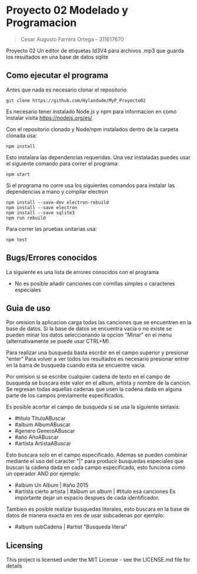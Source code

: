 # Proyecto 02 Modelado y Programacion
> Cesar Augusto Farrera Ortega - 311617670

Proyecto 02 Un editor de etiquetas Id3V4 para archivos .mp3 que guarda los resultados en una base de datos sqlite

## Como ejecutar el programa

Antes que nada es necesario clonar el repositorio

```shell
git clone https://github.com/Hylandude/MyP_Proyecto02
```

Es necesario tener instalado Node.js y npm para informacion en como instalar
visita https://nodejs.org/es/

Con el repositorio clonado y Node/npm instalados dentro de la carpeta clonada usa:

```shell
npm install
```

Esto instalara las dependencias requeridas. Una vez instaladas puedes usar el siguiente
comando para correr el programa:

```shell
npm start
```

Si el programa no corre usa los siguientes comandos para instalar las dependencias a mano
y compilar electron

```shell
npm install --save-dev electron-rebuild
npm install --save electron
npm install --save sqlite3
npm run rebuild
```

Para correr las pruebas unitarias usa:
```shell
npm test
```

## Bugs/Errores conocidos

La siguiente es una lista de errores conocidos con el programa
* No es posible añadir canciones con comillas simples o caracteres especiales

## Guia de uso

Por omision la aplicacion carga todas las canciones que se encuentren en la base de datos. Si la base de datos se encuentra vacia o no existe se pueden minar los datos seleccionando la opcion "Minar" en el menu (alternativamente se puede usar CTRL+M). 

Para realizar una busqueda basta escribir en el campo superior y presionar "enter"
Para volver a ver todos los resultados es necesario presionar entrer en la barra de busqueda
cuando esta se encuentre vacia.

Por omision si se escribe cualquier cadena de texto en el campo de busqueda se buscara este
valor en el album, artista y nombre de la cancion. Se regresan todas aquellas cadenas que usen la cadena dada en alguna parte de los campos previamente especificados.

Es posible acortar el campo de busqueda si se usa la siguiente sintaxis:
* #titulo TituloABuscar
* #album AlbumABuscar
* #genero GeneroABuscar
* #año AñoABuscar
* #artista ArtistaABuscar

Esto buscara solo en el campo especificado. Ademas se pueden combinar mediante el uso del caracter "|" para producir busquedas especiales que buscan la cadena dada en cada campo especificado, esto funciona como un operador AND por ejemplo:
* #album Un Album | #año 2015
* #artista cierto artista | #album un album | #titulo esa canciones
Es importante dejar un espacio despues de cada identificador.

Tambien es posible realizar busquedas literales, esto buscara en la base de datos de manera exacta en ves de usar subcadenas por ejemplo:
* #album subCadena | #artist "Busqueda literal"

## Licensing

This project is licensed under the MIT License - see the LICENSE.md file for details
